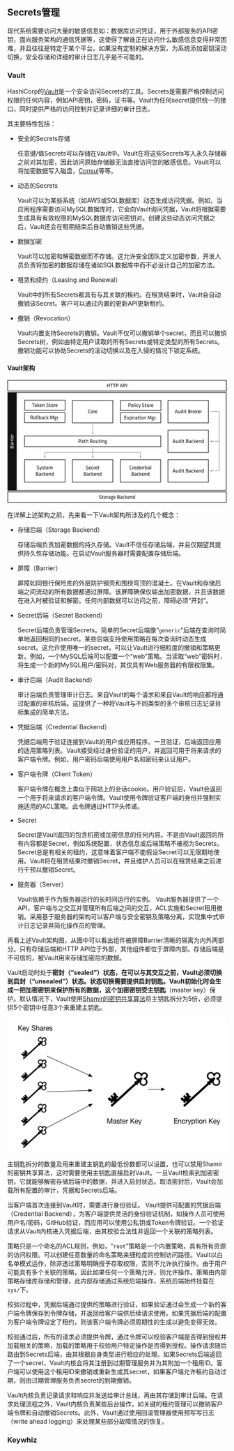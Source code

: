 ## Secrets管理

现代系统需要访问大量的敏感信息如：数据库访问凭证，用于外部服务的API密钥，面向服务架构的通信凭据等，这使得了解谁正在访问什么敏感信息变得非常困难，并且往往是特定于某个平台。如果没有定制的解决方案，为系统添加密钥滚动切换，安全存储和详细的审计日志几乎是不可能的。

### Vault

HashiCorp的[Vault](https://www.vaultproject.io)是一个安全访问Secrets的工具。Secrets是需要严格控制访问权限的任何内容，例如API密钥，密码，证书等。Vault为任何secret提供统一的接口，同时提供严格的访问控制并记录详细的审计日志。

其主要特性包括：

- 安全的Secrets存储

  任意键/值Secrets可以存储在Vault中。Vault在将这些Secrets写入永久存储器之前对其加密，因此访问原始存储器无法直接访问您的敏感信息。Vault可以将加密数据写入磁盘，[Consul](https://www.consul.io/)等等。

- 动态的Secrets

  Vault可以为某些系统（如AWS或SQL数据库）动态生成访问凭据。例如，当应用程序需要访问MySQL数据库时，它会向Vault询问凭据，Vault将根据需要生成具有有效权限的MySQL数据库访问密钥对。创建这些动态访问凭据之后，Vault还会在租期结束后自动撤销这些凭据。

- 数据加密

  Vault可以加密和解密数据而不存储。这允许安全团队定义加密参数，开发人员负责将加密的数据存储在诸如SQL数据库中而不必设计自己的加密方法。

- 租赁和续约（Leasing and Renewal）

  Vault中的所有Secrets都具有与其关联的租约。在租赁结束时，Vault会自动撤销该Secret。客户可以通过内置的更新API更新租约。

- 撤销（Revocation）

  Vault内置支持Secrets的撤销。Vault不仅可以撤销单个secret，而且可以撤销Secrets树，例如由特定用户读取的所有Secrets或特定类型的所有Secrets。撤销功能可以协助Secrets的滚动切换以及在入侵的情况下锁定系统。

#### Vault架构

![](/assets/vault-arch-overview.png)

在详解上述架构之前，先来看一下Vault架构所涉及的几个概念：

- 存储后端（Storage Backend）

  存储后端负责加密数据的持久存储。Vault不信任存储后端，并且仅期望其提供持久性存储功能。在启动Vault服务器时需要配置存储后端。

- 屏障（Barrier）

  屏障如同银行保险库的外层防护钢壳和围绕穹顶的混凝土。在Vault和存储后端之间流动的所有数据都通过屏障。该屏障确保仅输出加密数据，并且该数据在进入时被验证和解密。任何内部数据可以访问之前，障碍必须“开封”。

- Secret后端（Secret Backend）

  Secret后端负责管理Secrets。简单的Secret后端像“`generic`”后端在查询时简单地返回相同的secret。某些后端支持使用策略在每次查询时动态生成secret。这允许使用唯一的secret，可以让Vault进行细粒度的撤销和策略更新。例如，一个MySQL后端可以配置一个“web”策略。当读取“web”密码时，将生成一个新的MySQL用户/密码对，其仅具有Web服务器的有限权限集。

- 审计后端（Audit Backend）

  审计后端负责管理审计日志。来自Vault的每个请求和来自Vault的响应都将通过配置的审核后端。这提供了一种将Vault与不同类型的多个审核日志记录目标集成的简单方法。

- 凭据后端（Credential Backend）

  凭据后端用于验证连接到Vault的用户或应用程序。一旦验证，后端返回应用的适用策略列表。Vault接受经过身份验证的用户，并返回可用于将来请求的客户端令牌。例如，用户密码后端使用用户名和密码来认证用户。

- 客户端令牌（Client Token）

  客户端令牌在概念上类似于网站上的会话cookie。用户验证后，Vault会返回一个用于将来请求的客户端令牌。Vault使用令牌验证客户端的身份并强制实施适用的ACL策略。此令牌通过HTTP头传递。

- Secret

  Secret是Vault返回的包含机密或加密信息的任何内容。不是由Vault返回的所有内容都是Secret，例如系统配置，状态信息或后端策略不被视为Secrets。Secret总是有相关的租约，这意味着客户端不能假设Secret可以无限期地使用。Vault将在租赁结束时撤销Secret，并且维护人员可以在租赁结束之前进行干预以撤销Secret。

- 服务器（Server）

  Vault依赖于作为服务器运行的长时间运行的实例。 Vault服务器提供了一个API，客户端与之交互并管理所有后端之间的交互，ACL实施和Secret租用撤销。采用基于服务器的架构可以客户端与安全密钥及策略分离，实现集中式审计日志记录并简化操作员的管理。

再看上述Vault架构图，从图中可以看出组件被屏障Barrier清晰的隔离为内外两部分。只有存储后端和HTTP API位于外部，其他组件都位于屏障内部。存储后端是不可信的，被Vault用来存储加密后的数据。

Vault启动时处于**密封（“sealed”）**状态，在可以与其交互之前，Vault必须切换到**启封（“unsealed”）**状态。状态切换需要提供启封钥匙。Vault初始化时会生成一把加密密钥来保护所有的数据，这个加密密钥受**主钥匙**（master key）保护。默认情况下，Vault使用[Shamir的密钥共享算法](https://en.wikipedia.org/wiki/Shamir's_Secret_Sharing)将主钥匙拆分为5份，必须提供5个密钥中任意3个来重建主钥匙。

![](/assets/vault-master-keys-shares-arch.png)

主钥匙拆分的数量及用来重建主钥匙的最低份数都可以设置，也可以禁用Shamir的密钥共享算法，这时需要使用主钥匙直接启封Vault。一旦Vault检索到加密密钥，它就能够解密存储后端中的数据，并进入启封状态。取消密封后，Vault会加载所有配置的审计，凭据和Secrets后端。

当客户端首次连接到Vault时，需要进行身份验证。 Vault提供可配置的凭据后端（Credential Backend），为客户端提供灵活的身份验证机制，如操作人员可使用用户名/密码，GitHub验证，而应用可以使用公私钥或Token令牌验证。一个验证请求从Vault内核进入凭据后端，由其校验合法性并返回一个关联的策略列表。

策略只是一个命名的ACL规则，例如，“`root`”策略是一个内置策略，具有所有资源的访问权限。可以创建任意数量的命名策略来细粒度的控制访问路径。Vault以白名单模式运作，除非透过策略明确授予存取权限，否则不允许执行操作。由于用户可能具有多个关联的策略，因此如果任何一个策略允许，则允许操作。策略由内部策略存储库存储和管理，此内部存储通过系统后端操作，系统后端始终挂载在`sys/`下。

校验过程中，凭据后端通过提供的策略进行验证，如果验证通过会生成一个新的客户端令牌保存到令牌存储，并返回给客户端供后续请求使用。如果凭据后端的配置为客户端令牌设定了租约，则该客户端令牌必须周期性的生成以避免变得无效。

校验通过后，所有的请求必须提供令牌，通过令牌可以校验客户端是否得到授权并加载相关的策略，加载的策略用于校验用户特定操作是否得到授权。操作请求随后路由到Secrets后端，由其根据自身类型进行相应的处理。如果Secrets后端返回了一个secret，Vault内核会将其注册到过期管理服务并为其附加一个租用ID。客户端可以使用这个租用ID来撤销或重新生成其secret，如果客户端允许租约自动过期，则由过期管理服务负责secret的到期撤销。

Vault内核负责记录请求和响应并发送给审计总线，再由其存储到审计后端。在请求处理流程之外，Vault内核负责某些后台操作，如关键的租约管理可以撤销客户端令牌和自动撤销Secrets。此外，Vault通过使用回滚管理器使用预写写日志（write ahead logging）来处理某些部分故障情况的恢复。



### Keywhiz